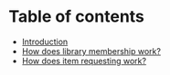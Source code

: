 # Table of contents

* [Introduction](README.md)
* [How does library membership work?](library-membership.md)
* [How does item requesting work?](item-requesting.md)
